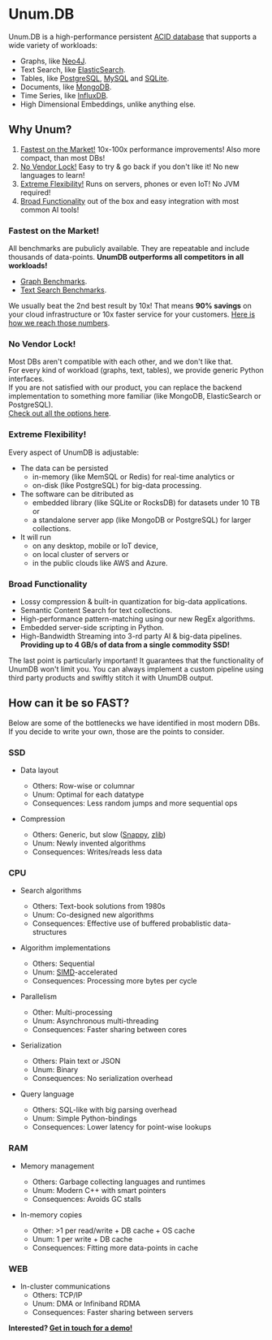 # Unum.DB

Unum.DB is a high-performance persistent [ACID database](https://en.wikipedia.org/wiki/ACID) that supports a wide variety of workloads:

* Graphs, like [Neo4J](https://neo4j.com).
* Text Search, like [ElasticSearch](https://elastic.co).
* Tables, like [PostgreSQL](https://postgresql.org), [MySQL](https://mysql.com) and [SQLite](https://sqlite.org).
* Documents, like [MongoDB](https://mongodb.com).
* Time Series, like [InfluxDB](https://influxdata.com).
* High Dimensional Embeddings, unlike anything else.
  
## Why Unum?

1. [Fastest on the Market!](#fastest-on-the-market) 10x-100x performance improvements! Also more compact, than most DBs!
2. [No Vendor Lock!](#no-vendor-lock) Easy to try & go back if you don't like it! No new languages to learn!
3. [Extreme Flexibility!](#extreme-flexibility) Runs on servers, phones or even IoT! No JVM required!
4. [Broad Functionality](#broad-functionality) out of the box and easy integration with most common AI tools!

### Fastest on the Market!

All benchmarks are pubulicly available. They are repeatable and include thousands of data-points. **UnumDB outperforms all competitors in all workloads!**

* [Graph Benchmarks](https://github.com/unumxyz/PyWrappedDBs/tree/master/BenchGraphs/MacbookPro).
* [Text Search Benchmarks](https://github.com/unumxyz/PyWrappedDBs/tree/master/BenchDocs/MacbookPro).

We usually beat the 2nd best result by 10x! That means **90% savings** on your cloud infrastructure or 10x faster service for your customers. [Here is how we reach those numbers](#how-can-it-be-so-fast).

### No Vendor Lock!

Most DBs aren't compatible with each other, and we don't like that. <br/>
For every kind of workload (graphs, text, tables), we provide generic Python interfaces. <br/>
If you are not satisfied with our product, you can replace the backend implementation to something more familiar (like MongoDB, ElasticSearch or PostgreSQL). <br/>
[Check out all the options here](https://github.com/unumxyz/PyWrappedDBs).

### Extreme Flexibility!

Every aspect of UnumDB is adjustable:

* The data can be persisted
  * in-memory (like MemSQL or Redis) for real-time analytics or
  * on-disk (like PostgreSQL) for big-data processing.
* The software can be ditributed as
  * embedded library (like SQLite or RocksDB) for datasets under 10 TB or
  * a standalone server app (like MongoDB or PostgreSQL) for larger collections.
* It will run
  * on any desktop, mobile or IoT device,
  * on local cluster of servers or
  * in the public clouds like AWS and Azure.

### Broad Functionality

* Lossy compression & built-in quantization for big-data applications.
* Semantic Content Search for text collections.
* High-performance pattern-matching using our new RegEx algorithms.
* Embedded server-side scripting in Python.
* High-Bandwidth Streaming into 3-rd party AI & big-data pipelines. **Providing up to 4 GB/s of data from a single commodity SSD!**

The last point is particularly important! It guarantees that the functionality of UnumDB won't limit you. You can always implement a custom pipeline using third party products and swiftly stitch it with UnumDB output.

## How can it be so FAST?

Below are some of the bottlenecks we have identified in most modern DBs.<br/>
If you decide to write your own, those are the points to consider.

### SSD

* Data layout
  * Others: Row-wise or columnar
  * Unum: Optimal for each datatype
  * Consequences: Less random jumps and more sequential ops

* Compression
  * Others: Generic, but slow ([Snappy](https://google.github.io/snappy/), [zlib](https://zlib.net))
  * Unum: Newly invented algorithms
  * Consequences: Writes/reads less data

### CPU

* Search algorithms
  * Others: Text-book solutions from 1980s
  * Unum: Co-designed new algorithms
  * Consequences: Effective use of buffered probablistic data-structures
  
* Algorithm implementations
  * Others: Sequential
  * Unum: [SIMD](https://en.wikipedia.org/wiki/SIMD)-accelerated
  * Consequences: Processing more bytes per cycle

* Parallelism
  * Other: Multi-processing
  * Unum: Asynchronous multi-threading
  * Consequences: Faster sharing between cores

* Serialization
  * Others: Plain text or JSON
  * Unum: Binary
  * Consequences: No serialization overhead

* Query language
  * Others: SQL-like with big parsing overhead
  * Unum: Simple Python-bindings
  * Consequences: Lower latency for point-wise lookups

### RAM

* Memory management
  * Others: Garbage collecting languages and runtimes
  * Unum: Modern C++ with smart pointers
  * Consequences: Avoids GC stalls
  
* In-memory copies
  * Other: >1 per read/write + DB cache + OS cache
  * Unum: 1 per write + DB cache
  * Consequences: Fitting more data-points in cache
  
### WEB

* In-cluster communications
  * Others: TCP/IP
  * Unum: DMA or Infiniband RDMA
  * Consequences: Faster sharing between servers

**Interested? [Get in touch for a demo!](mailto:info@unum.xyz)**